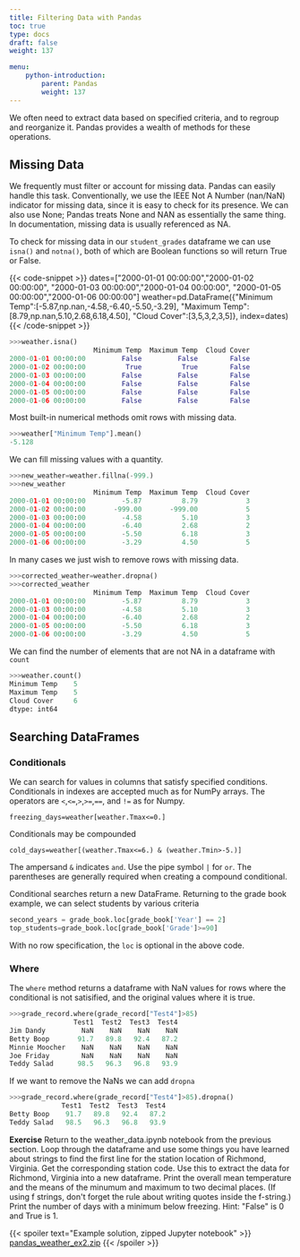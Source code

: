 ```yaml
---
title: Filtering Data with Pandas
toc: true
type: docs
draft: false
weight: 137

menu: 
    python-introduction:
        parent: Pandas
        weight: 137
---
```


We often need to extract data based on specified criteria, and to regroup and reorganize it.  Pandas provides a wealth of methods for these operations.

## Missing Data

We frequently must filter or account for missing data.
Pandas can easily handle this task.  Conventionally, we use the IEEE Not A Number (nan/NaN) indicator for missing data, since it is easy to check for its presence.  We can also use None; Pandas treats None and NAN as essentially the same thing.  In documentation, missing data is usually referenced as NA.

To check for missing data in our `student_grades` dataframe we can use `isna()` and `notna()`, both of which are Boolean functions so will return True or False. 

{{< code-snippet >}}
dates=["2000-01-01 00:00:00","2000-01-02 00:00:00",
       "2000-01-03 00:00:00","2000-01-04 00:00:00",
       "2000-01-05 00:00:00","2000-01-06 00:00:00"]
weather=pd.DataFrame({"Minimum Temp":[-5.87,np.nan,-4.58,-6.40,-5.50,-3.29],
                      "Maximum Temp":[8.79,np.nan,5.10,2.68,6.18,4.50],
                      "Cloud Cover":[3,5,3,2,3,5]},
                      index=dates)
{{< /code-snippet >}}

```python
>>>weather.isna()
                     Minimum Temp  Maximum Temp  Cloud Cover
2000-01-01 00:00:00         False         False        False
2000-01-02 00:00:00          True          True        False
2000-01-03 00:00:00         False         False        False
2000-01-04 00:00:00         False         False        False
2000-01-05 00:00:00         False         False        False
2000-01-06 00:00:00         False         False        False
```
Most built-in numerical methods omit rows with missing data.
```python
>>>weather["Minimum Temp"].mean()
-5.128
```

We can fill missing values with a quantity.
```python
>>>new_weather=weather.fillna(-999.)
>>>new_weather
                     Minimum Temp  Maximum Temp  Cloud Cover
2000-01-01 00:00:00         -5.87          8.79            3
2000-01-02 00:00:00       -999.00       -999.00            5
2000-01-03 00:00:00         -4.58          5.10            3
2000-01-04 00:00:00         -6.40          2.68            2
2000-01-05 00:00:00         -5.50          6.18            3
2000-01-06 00:00:00         -3.29          4.50            5
```

In many cases we just wish to remove rows with missing data.
```python
>>>corrected_weather=weather.dropna()
>>>corrected_weather
                     Minimum Temp  Maximum Temp  Cloud Cover
2000-01-01 00:00:00         -5.87          8.79            3
2000-01-03 00:00:00         -4.58          5.10            3
2000-01-04 00:00:00         -6.40          2.68            2
2000-01-05 00:00:00         -5.50          6.18            3
2000-01-06 00:00:00         -3.29          4.50            5
```

We can find the number of elements that are not NA in a dataframe with `count`
```python
>>>weather.count()
Minimum Temp    5
Maximum Temp    5
Cloud Cover     6
dtype: int64
```

## Searching DataFrames

### Conditionals

We can search for values in columns that satisfy specified conditions.
Conditionals in indexes are accepted much as for NumPy arrays.  The operators are `<`,`<=`,`>`,`>=`,`==`, and `!=` as for Numpy.
```
freezing_days=weather[weather.Tmax<=0.]
```

Conditionals may be compounded
```
cold_days=weather[(weather.Tmax<=6.) & (weather.Tmin>-5.)]
```

The ampersand `&` indicates `and`. Use the pipe symbol `|` for `or`.  The parentheses are generally required when creating a compound conditional.

Conditional searches return a new DataFrame.  Returning to the grade book example, we can select students by various criteria
```python
second_years = grade_book.loc[grade_book['Year'] == 2]
top_students=grade_book.loc[grade_book['Grade']>=90]
```
With no row specification, the `loc` is optional in the above code.

### Where

The `where` method returns a dataframe with NaN values for rows where the conditional is not satisified, and the original values where it is true.

```python
>>>grade_record.where(grade_record["Test4"]>85)
                Test1  Test2  Test3  Test4
Jim Dandy         NaN    NaN    NaN    NaN
Betty Boop       91.7   89.8   92.4   87.2
Minnie Moocher    NaN    NaN    NaN    NaN
Joe Friday        NaN    NaN    NaN    NaN
Teddy Salad      98.5   96.3   96.8   93.9
```
If we want to remove the NaNs we can add `dropna`
```python
>>>grade_record.where(grade_record["Test4"]>85).dropna()
             Test1  Test2  Test3  Test4
Betty Boop    91.7   89.8   92.4   87.2
Teddy Salad   98.5   96.3   96.8   93.9
```

**Exercise**
Return to the weather_data.ipynb notebook from the previous section. Loop through the dataframe and use some things you have learned about strings to find the first line for the station location of Richmond, Virginia.  Get the corresponding station code.
Use this to extract the data for Richmond, Virginia into a new dataframe.
Print the overall mean temperature and the means of the minumum and maximum to two decimal places. 
(If using f strings, don't forget the rule about writing quotes inside the f-string.)
Print the number of days with a minimum below freezing. Hint: "False" is 0 and True is 1.

{{< spoiler text="Example solution, zipped Jupyter notebook" >}}
[pandas_weather_ex2.zip](/courses/python-introduction/exercises/pandas_weather_ex2.zip)
{{< /spoiler >}}
